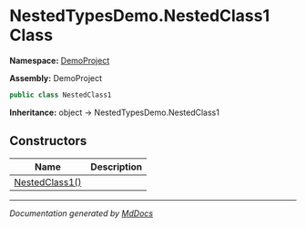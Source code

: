 ﻿# NestedTypesDemo.NestedClass1 Class

**Namespace:** [DemoProject](../../index.md)

**Assembly:** DemoProject

```csharp
public class NestedClass1
```

**Inheritance:** object → NestedTypesDemo.NestedClass1

## Constructors

| Name                                    | Description |
| --------------------------------------- | ----------- |
| [NestedClass1()](constructors/index.md) |             |

___

*Documentation generated by [MdDocs](https://github.com/ap0llo/mddocs)*
